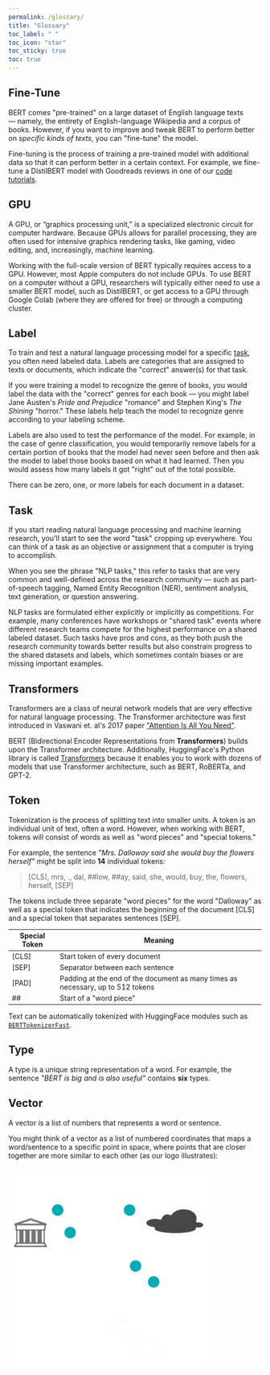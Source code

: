 ```yaml
---
permalink: /glossary/
title: "Glossary"
toc_label: " "
toc_icon: "star"
toc_sticky: true
toc: true
---
```


## Fine-Tune
BERT comes "pre-trained" on a large dataset of English language texts — namely, the entirety of English-language Wikipedia and a corpus of books. However, if you want to improve and tweak BERT to perform better on *specific kinds of texts*, you can "fine-tune" the model.

Fine-tuning is the process of training a pre-trained model with additional data so that it can perform better in a certain context. For example, we fine-tune a DistilBERT model with Goodreads reviews in one of our [code tutorials](../tutorials/#classification).

## GPU
A GPU, or “graphics processing unit,” is a specialized electronic circuit for computer hardware.  Because GPUs allows for parallel processing, they are often used for intensive graphics rendering tasks, like gaming, video editing, and, increasingly, machine learning.

Working with the full-scale version of BERT typically requires access to a GPU. However, most Apple computers do not include GPUs. To use BERT on a computer without a GPU, researchers will typically either need to use a smaller BERT model, such as DistilBERT, or get access to a GPU through Google Colab (where they are offered for free) or through a computing cluster.


## Label
To train and test a natural language processing model for a specific [task](#task), you often need labeled data. Labels are categories that are assigned to texts or documents, which indicate the "correct" answer(s) for that task.

If you were training a model to recognize the genre of books, you would label the data with the "correct" genres for each book — you might label Jane Austen's *Pride and Prejudice* "romance" and Stephen King's *The Shining* "horror." These labels help teach the model to recognize genre according to your labeling scheme.

Labels are also used to test the performance of the model. For example, in the case of genre classification, you would temporarily remove labels for a certain portion of books that the model had never seen before and then ask the model to label those books based on what it had learned. Then you would assess how many labels it got "right" out of the total possible.

There can be zero, one, or more labels for each document in a dataset.

## Task

If you start reading natural language processing and machine learning research, you'll start to see the word "task" cropping up everywhere. You can think of a task as an objective or assignment that a computer is trying to accomplish.

When you see the phrase "NLP tasks," this refer to tasks that are very common and well-defined across the research community — such as part-of-speech tagging, Named Entity Recognition (NER), sentiment analysis, text generation, or question answering. 

NLP tasks are formulated either explicitly or implicitly as competitions. For example, many conferences have workshops or "shared task" events where different research teams compete for the highest performance on a shared labeled dataset. Such tasks have pros and cons, as they both push the research community towards better results but also constrain progress to the shared datasets and labels, which sometimes contain biases or are missing important examples.


## Transformers
Transformers are a class of neural network models that are very effective for natural language processing. The Transformer architecture was first introduced in Vaswani et. al's 2017 paper ["Attention Is All You Need"](https://arxiv.org/abs/1706.03762).

BERT (Bidirectional Encoder Representations from **Transformers**) builds upon the Transformer architecture. Additionally, HuggingFace's Python library is called [Transformers](https://huggingface.co/transformers/) because it enables you to work with dozens of models that use Transformer architecture, such as BERT, RoBERTa, and GPT-2.

## Token
Tokenization is the process of splitting text into smaller units. A token is an individual unit of text, often a word. However, when working with BERT, tokens will consist of words as well as "word pieces" and "special tokens."

For example, the sentence *"Mrs. Dalloway said she would buy the flowers herself"* might be split into **14** individual tokens:

> [CLS], mrs, ., dal, ##low, ##ay, said, she, would, buy, the, flowers, herself, [SEP]

The tokens include three separate "word pieces" for the word "Dalloway" as well as a special token that indicates the beginning of the document [CLS] and a special token that separates sentences [SEP].
 
 | Special Token | Meaning |
 |---- | ----|
 | [CLS] |	Start token of every document |
| [SEP]	| Separator between each sentence |
 | [PAD]	| Padding at the end of the document as many times as necessary, up to 512 tokens |
| \##	| Start of a "word piece" |

Text can be automatically tokenized with HuggingFace modules such as [`BERTTokenizerFast`](https://huggingface.co/transformers/model_doc/bert.html#berttokenizerfast).

## Type
A type is a unique string representation of a word. For example, the sentence *"BERT is big and is also useful"* contains **six** types.

## Vector
A vector is a list of numbers that represents a word or sentence.

You might think of a vector as a list of numbered coordinates that maps a word/sentence to a specific point in space, where points that are closer together are more similar to each other (as our logo illustrates):

<img width=400 src="../assets/images/BERT-logo-small-transparent-splash.png">

